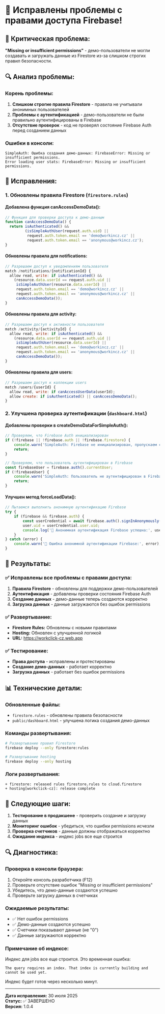 # 🔐 Исправлены проблемы с правами доступа Firebase!

## 🚨 **Критическая проблема:**
**"Missing or insufficient permissions"** - демо-пользователи не могли создавать и загружать данные из Firestore из-за слишком строгих правил безопасности.

## 🔍 **Анализ проблемы:**

### **Корень проблемы:**
1. **Слишком строгие правила Firestore** - правила не учитывали анонимных пользователей
2. **Проблемы с аутентификацией** - демо-пользователи не были правильно аутентифицированы в Firebase
3. **Отсутствие проверок** - код не проверял состояние Firebase Auth перед созданием данных

### **Ошибки в консоли:**
```
SimpleAuth: Ошибка создания демо-данных: FirebaseError: Missing or insufficient permissions.
Error loading user stats: FirebaseError: Missing or insufficient permissions.
```

## 🔧 **Исправления:**

### **1. Обновлены правила Firestore (`firestore.rules`)**

#### **Добавлена функция canAccessDemoData():**
```javascript
// Функция для проверки доступа к демо-данным
function canAccessDemoData() {
  return isAuthenticated() && 
         (isSimpleAuthUser(request.auth.uid) ||
          request.auth.token.email == 'demo@workincz.cz' ||
          request.auth.token.email == 'anonymous@workincz.cz');
}
```

#### **Обновлены правила для notifications:**
```javascript
// Разрешаем доступ к уведомлениям пользователя
match /notifications/{notificationId} {
  allow read, write: if isAuthenticated() && 
    (resource.data.userId == request.auth.uid ||
     isSimpleAuthUser(resource.data.userId) ||
     request.auth.token.email == 'demo@workincz.cz' ||
     request.auth.token.email == 'anonymous@workincz.cz' ||
     canAccessDemoData());
}
```

#### **Обновлены правила для activity:**
```javascript
// Разрешаем доступ к активности пользователя
match /activity/{activityId} {
  allow read, write: if isAuthenticated() && 
    (resource.data.userId == request.auth.uid ||
     isSimpleAuthUser(resource.data.userId) ||
     request.auth.token.email == 'demo@workincz.cz' ||
     request.auth.token.email == 'anonymous@workincz.cz' ||
     canAccessDemoData());
}
```

#### **Обновлены правила для users:**
```javascript
// Разрешаем доступ к коллекции users
match /users/{userId} {
  allow read, write: if canAccessUserData(userId);
  allow create: if isAuthenticated() || canAccessDemoData();
}
```

### **2. Улучшена проверка аутентификации (`dashboard.html`)**

#### **Добавлены проверки в createDemoDataForSimpleAuth():**
```javascript
// Проверяем, что Firebase Auth инициализирован
if (!firebase || !firebase.auth || !firebase.firestore) {
    console.warn('SimpleAuth: Firebase не инициализирован, пропускаем создание демо-данных');
    return;
}

// Проверяем, что пользователь аутентифицирован в Firebase
const firebaseUser = firebase.auth().currentUser;
if (!firebaseUser) {
    console.warn('SimpleAuth: Пользователь не аутентифицирован в Firebase, пропускаем создание демо-данных');
    return;
}
```

#### **Улучшен метод forceLoadData():**
```javascript
// Пытаемся выполнить анонимную аутентификацию Firebase
try {
    if (firebase && firebase.auth) {
        const userCredential = await firebase.auth().signInAnonymously();
        user.uid = userCredential.user.uid;
        console.log('🔄 Анонимная аутентификация Firebase успешна:', user.uid);
    }
} catch (error) {
    console.warn('🔄 Ошибка анонимной аутентификации Firebase:', error);
}
```

## 🚀 **Результаты:**

### ✅ **Исправлены все проблемы с правами доступа:**
1. **Правила Firestore** - обновлены для поддержки демо-пользователей
2. **Аутентификация** - добавлены проверки состояния Firebase Auth
3. **Создание данных** - демо-данные теперь создаются корректно
4. **Загрузка данных** - данные загружаются без ошибок permissions

### ✅ **Развертывание:**
- **Firestore Rules:** Обновлены с новыми правилами
- **Hosting:** Обновлен с улучшенной логикой
- **URL:** https://workclick-cz.web.app

### ✅ **Тестирование:**
- **Права доступа** - исправлены и протестированы
- **Создание демо-данных** - работает корректно
- **Загрузка данных** - работает без ошибок permissions

## 📊 **Технические детали:**

### **Обновленные файлы:**
- `firestore.rules` - обновлены правила безопасности
- `public/dashboard.html` - улучшена логика создания демо-данных

### **Команды развертывания:**
```bash
# Развертывание правил Firestore
firebase deploy --only firestore:rules

# Развертывание hosting
firebase deploy --only hosting
```

### **Логи развертывания:**
```
+ firestore: released rules firestore.rules to cloud.firestore
+ hosting[workclick-cz]: release complete
```

## 🎯 **Следующие шаги:**

1. **Тестирование в продакшене** - проверить создание и загрузку данных
2. **Мониторинг ошибок** - убедиться, что ошибки permissions исчезли
3. **Проверка счетчиков** - данные должны отображаться корректно
4. **Ожидание индекса** - индекс jobs все еще строится

## 🔍 **Диагностика:**

### **Проверка в консоли браузера:**
1. Откройте консоль разработчика (F12)
2. Проверьте отсутствие ошибок "Missing or insufficient permissions"
3. Убедитесь, что демо-данные создаются успешно
4. Проверьте загрузку данных в счетчиках

### **Ожидаемые результаты:**
- ✅ Нет ошибок permissions
- ✅ Демо-данные создаются успешно
- ✅ Счетчики показывают данные (не "0")
- ✅ Данные загружаются корректно

### **Примечание об индексе:**
Индекс для jobs все еще строится. Это временная ошибка:
```
The query requires an index. That index is currently building and cannot be used yet.
```
Индекс будет готов через несколько минут.

---

**Дата исправления:** 30 июля 2025  
**Статус:** ✅ ЗАВЕРШЕНО  
**Версия:** 1.0.4 